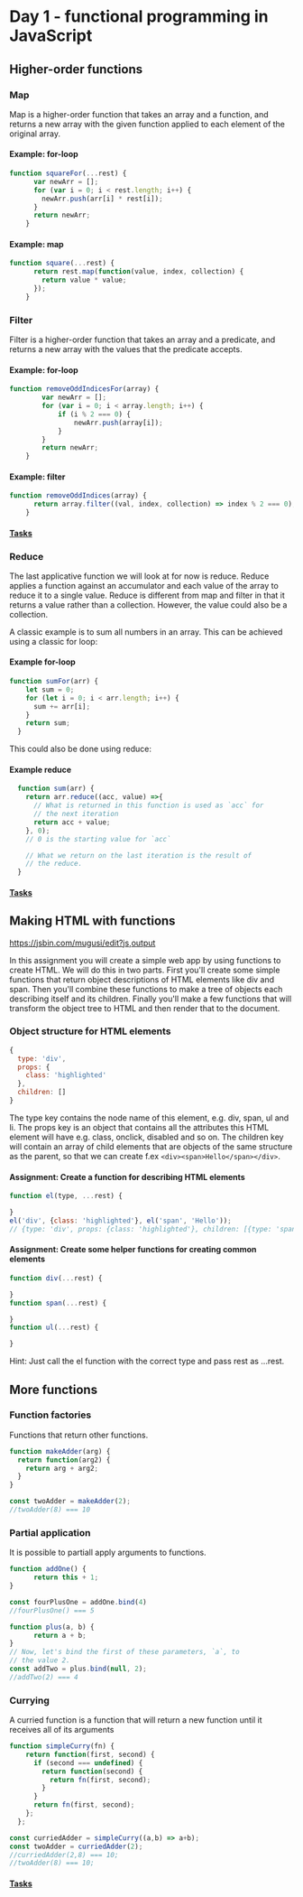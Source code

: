 # Day 1 - functional programming in JavaScript

## Higher-order functions
### Map
Map is a higher-order function that takes an array and a function, and returns a new array with the given function applied to each element of the original array. 

#### Example: for-loop

```javascript
function squareFor(...rest) {
      var newArr = [];
      for (var i = 0; i < rest.length; i++) {
        newArr.push(arr[i] * rest[i]);
      }
      return newArr;
    }
```
#### Example: map
```javascript
function square(...rest) {
      return rest.map(function(value, index, collection) {
        return value * value;
      });
    }
```

### Filter
Filter is a higher-order function that takes an array and a predicate, and returns a new array with the values that the predicate accepts.

#### Example: for-loop

```javascript
function removeOddIndicesFor(array) {
        var newArr = [];
        for (var i = 0; i < array.length; i++) {
            if (i % 2 === 0) {
                newArr.push(array[i]);
            }
        }
        return newArr;
    }
```
#### Example: filter
```javascript
function removeOddIndices(array) {
      return array.filter((val, index, collection) => index % 2 === 0);
    }
```

#### [Tasks](http://jsbin.com/tetevo/8/edit?js,console)

### Reduce
The last applicative function we will look at for now is reduce. Reduce applies a function against an accumulator and each value of the array to reduce it to a single value. Reduce is different from map and filter in that it returns a value rather than a collection. However, the value could also be a collection.

A classic example  is to sum all numbers in an array. This can be achieved using a classic for loop:
#### Example for-loop
```javascript
function sumFor(arr) {
    let sum = 0;
    for (let i = 0; i < arr.length; i++) {
      sum += arr[i];
    }
    return sum;
  }
```
This could also be done using reduce:

#### Example reduce
```javascript
  function sum(arr) {
    return arr.reduce((acc, value) =>{
      // What is returned in this function is used as `acc` for
      // the next iteration
      return acc + value;
    }, 0);
    // 0 is the starting value for `acc`

    // What we return on the last iteration is the result of
    // the reduce.
  }
```

#### [Tasks](https://jsbin.com/basuxog/3/edit?js,console)

## Making HTML with functions

https://jsbin.com/mugusi/edit?js,output

In this assignment you will create a simple web app by using functions to create HTML. We will do this in two parts. First you'll create some simple functions that return object descriptions of HTML elements like div and span. Then you'll combine these functions to make a tree of objects each describing itself and its children. Finally you'll make a few functions that will transform the object tree to HTML and then render that to the document.

### Object structure for HTML elements

```javascript
{
  type: 'div',
  props: {
    class: 'highlighted'
  },
  children: []
}
```
The type key contains the node name of this element, e.g. div, span, ul and li. The props key is an object that contains all the attributes this HTML element will have e.g. class, onclick, disabled and so on. The children key will contain an array of child elements that are objects of the same structure as the parent, so that we can create f.ex `<div><span>Hello</span></div>`.

#### Assignment: Create a function for describing HTML elements
```javascript
function el(type, ...rest) {

}
el('div', {class: 'highlighted'}, el('span', 'Hello'));
// {type: 'div', props: {class: 'highlighted'}, children: [{type: 'span', children: ['Hello']}]}
```
#### Assignment: Create some helper functions for creating common elements
```javascript
function div(...rest) {

}
function span(...rest) {

}
function ul(...rest) {

}
```
Hint: Just call the el function with the correct type and pass rest as ...rest.

## More functions
### Function factories
Functions that return other functions.
```javascript
function makeAdder(arg) {
  return function(arg2) {
    return arg + arg2;
  }
}

const twoAdder = makeAdder(2);
//twoAdder(8) === 10
```
### Partial application
It is possible to partiall apply arguments to functions.
```javascript
function addOne() {
      return this + 1;
}

const fourPlusOne = addOne.bind(4)
//fourPlusOne() === 5

function plus(a, b) {
      return a + b;
}
// Now, let's bind the first of these parameters, `a`, to
// the value 2.
const addTwo = plus.bind(null, 2);
//addTwo(2) === 4
```
### Currying
A curried function is a function that will return a new function until it receives all of its arguments
```javascript
function simpleCurry(fn) {
    return function(first, second) {
      if (second === undefined) {
        return function(second) {
          return fn(first, second);
        }
      }
      return fn(first, second);
    };
  };

const curriedAdder = simpleCurry((a,b) => a+b);
const twoAdder = curriedAdder(2);
//curriedAdder(2,8) === 10;
//twoAdder(8) === 10;
```

#### [Tasks](http://jsbin.com/keqoha/edit?js,console)

